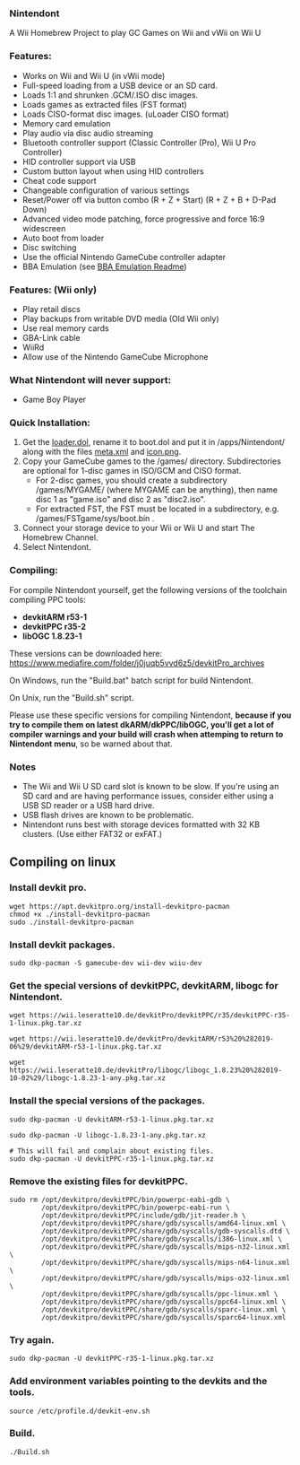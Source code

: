 ### Nintendont
A Wii Homebrew Project to play GC Games on Wii and vWii on Wii U

### Features:
* Works on Wii and Wii U (in vWii mode)
* Full-speed loading from a USB device or an SD card.
* Loads 1:1 and shrunken .GCM/.ISO disc images.
* Loads games as extracted files (FST format)
* Loads CISO-format disc images. (uLoader CISO format)
* Memory card emulation
* Play audio via disc audio streaming
* Bluetooth controller support (Classic Controller (Pro), Wii U Pro Controller)
* HID controller support via USB
* Custom button layout when using HID controllers
* Cheat code support
* Changeable configuration of various settings
* Reset/Power off via button combo (R + Z + Start) (R + Z + B + D-Pad Down)
* Advanced video mode patching, force progressive and force 16:9 widescreen
* Auto boot from loader
* Disc switching
* Use the official Nintendo GameCube controller adapter
* BBA Emulation (see [BBA Emulation Readme](BBA_Readme.md))

### Features: (Wii only)
* Play retail discs
* Play backups from writable DVD media (Old Wii only)
* Use real memory cards
* GBA-Link cable
* WiiRd
* Allow use of the Nintendo GameCube Microphone

### What Nintendont will never support:
* Game Boy Player

### Quick Installation:
1. Get the [loader.dol](loader/loader.dol?raw=true), rename it to boot.dol and put it in /apps/Nintendont/ along with the files [meta.xml](nintendont/meta.xml?raw=true) and [icon.png](nintendont/icon.png?raw=true).
2. Copy your GameCube games to the /games/ directory. Subdirectories are optional for 1-disc games in ISO/GCM and CISO format.
   * For 2-disc games, you should create a subdirectory /games/MYGAME/ (where MYGAME can be anything), then name disc 1 as "game.iso" and disc 2 as "disc2.iso".
   * For extracted FST, the FST must be located in a subdirectory, e.g. /games/FSTgame/sys/boot.bin .
3. Connect your storage device to your Wii or Wii U and start The Homebrew Channel.
4. Select Nintendont.

### Compiling:
For compile Nintendont yourself, get the following versions of the toolchain compiling PPC tools:
* **devkitARM r53-1**
* **devkitPPC r35-2**
* **libOGC 1.8.23-1**

These versions can be downloaded here: https://www.mediafire.com/folder/j0juqb5vvd6z5/devkitPro_archives

On Windows, run the "Build.bat" batch script for build Nintendont.

On Unix, run the "Build.sh" script.

Please use these specific versions for compiling Nintendont, **because if you try to compile them on latest dkARM/dkPPC/libOGC, you'll get a lot of compiler warnings and your build will crash when attemping to return to Nintendont menu**, so be warned about that.

### Notes
* The Wii and Wii U SD card slot is known to be slow. If you're using an SD card and are having performance issues, consider either using a USB SD reader or a USB hard drive.
* USB flash drives are known to be problematic.
* Nintendont runs best with storage devices formatted with 32 KB clusters. (Use either FAT32 or exFAT.)

## Compiling on linux

### Install devkit pro.
```
wget https://apt.devkitpro.org/install-devkitpro-pacman
chmod +x ./install-devkitpro-pacman
sudo ./install-devkitpro-pacman
```

### Install devkit packages.
```
sudo dkp-pacman -S gamecube-dev wii-dev wiiu-dev
```

### Get the special versions of devkitPPC, devkitARM, libogc for Nintendont.
```
wget https://wii.leseratte10.de/devkitPro/devkitPPC/r35/devkitPPC-r35-1-linux.pkg.tar.xz

wget https://wii.leseratte10.de/devkitPro/devkitARM/r53%20%282019-06%29/devkitARM-r53-1-linux.pkg.tar.xz

wget https://wii.leseratte10.de/devkitPro/libogc/libogc_1.8.23%20%282019-10-02%29/libogc-1.8.23-1-any.pkg.tar.xz
```


### Install the special versions of the packages.
```
sudo dkp-pacman -U devkitARM-r53-1-linux.pkg.tar.xz

sudo dkp-pacman -U libogc-1.8.23-1-any.pkg.tar.xz

# This will fail and complain about existing files.
sudo dkp-pacman -U devkitPPC-r35-1-linux.pkg.tar.xz
```

### Remove the existing files for devkitPPC.
```
sudo rm /opt/devkitpro/devkitPPC/bin/powerpc-eabi-gdb \
        /opt/devkitpro/devkitPPC/bin/powerpc-eabi-run \
        /opt/devkitpro/devkitPPC/include/gdb/jit-reader.h \
        /opt/devkitpro/devkitPPC/share/gdb/syscalls/amd64-linux.xml \
        /opt/devkitpro/devkitPPC/share/gdb/syscalls/gdb-syscalls.dtd \
        /opt/devkitpro/devkitPPC/share/gdb/syscalls/i386-linux.xml \
        /opt/devkitpro/devkitPPC/share/gdb/syscalls/mips-n32-linux.xml \
        /opt/devkitpro/devkitPPC/share/gdb/syscalls/mips-n64-linux.xml \
        /opt/devkitpro/devkitPPC/share/gdb/syscalls/mips-o32-linux.xml \
        /opt/devkitpro/devkitPPC/share/gdb/syscalls/ppc-linux.xml \
        /opt/devkitpro/devkitPPC/share/gdb/syscalls/ppc64-linux.xml \
        /opt/devkitpro/devkitPPC/share/gdb/syscalls/sparc-linux.xml \
        /opt/devkitpro/devkitPPC/share/gdb/syscalls/sparc64-linux.xml
```

### Try again.
```
sudo dkp-pacman -U devkitPPC-r35-1-linux.pkg.tar.xz
```

### Add environment variables pointing to the devkits and the tools.
```
source /etc/profile.d/devkit-env.sh
```

### Build.
```
./Build.sh
```
